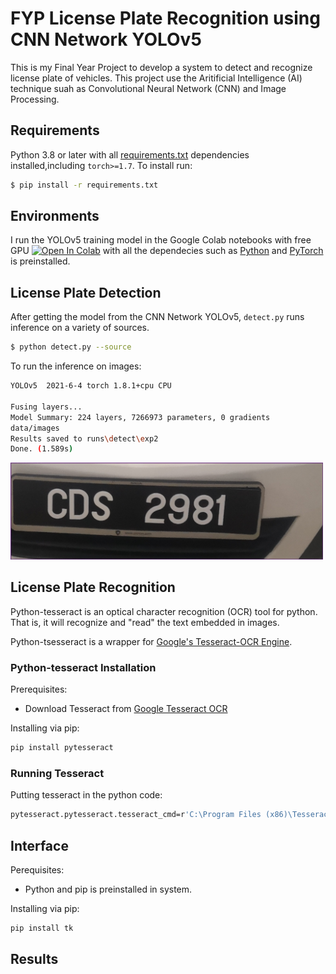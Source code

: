 # FYP License Plate Recognition using CNN Network YOLOv5
This is my Final Year Project to develop a system to detect and recognize license plate of vehicles. This project use the Aritificial Intelligence (AI) technique suah as Convolutional Neural Network (CNN) and Image Processing.

## Requirements
Python 3.8 or later with all [requirements.txt](https://github.com/Wenxiang98/FYP_License-Plate_Recognition_YOLOv5/blob/main/requirements.txt) dependencies installed,including `torch>=1.7`. To install run:
```bash
$ pip install -r requirements.txt
```

## Environments
I run the YOLOv5 training model in the Google Colab notebooks with free GPU <a href="https://colab.research.google.com/github/ultralytics/yolov5/blob/master/tutorial.ipynb"><img src="https://colab.research.google.com/assets/colab-badge.svg" alt="Open In Colab"></a> with all the dependecies such as [Python](https://www.python.org/) and [PyTorch](https://pytorch.org/) is preinstalled.  

## License Plate Detection
After getting the model from the CNN Network YOLOv5, `detect.py` runs inference on a variety of sources.

```bash
$ python detect.py --source 
```
To run the inference on images: 
```bash
YOLOv5  2021-6-4 torch 1.8.1+cpu CPU

Fusing layers...
Model Summary: 224 layers, 7266973 parameters, 0 gradients
data/images
Results saved to runs\detect\exp2
Done. (1.589s)
```
<img width="500" src="./2.png"> 

## License Plate Recognition
Python-tesseract is an optical character recognition (OCR) tool for python. That is, it will recognize and "read" the text embedded in images.

Python-tsesseract is a wrapper for [Google's Tesseract-OCR Engine](https://github.com/tesseract-ocr/tesseract).

### Python-tesseract Installation
Prerequisites:
* Download Tesseract from [Google Tesseract OCR](https://github.com/tesseract-ocr/tesseract)

Installing via pip:
```bash
pip install pytesseract
```

### Running Tesseract
Putting tesseract in the python code:
```bash
pytesseract.pytesseract.tesseract_cmd=r'C:\Program Files (x86)\Tesseract-OCR\tesseract.exe'
```

## Interface
Perequisites:
* Python and pip is preinstalled in system.

Installing via pip:
```bash
pip install tk
```
## Results


